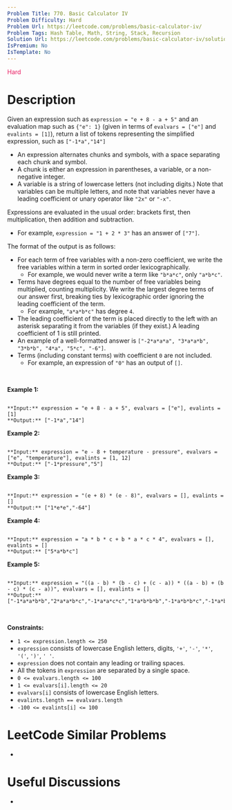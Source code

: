 ```yaml
---
Problem Title: 770. Basic Calculator IV
Problem Difficulty: Hard
Problem Url: https://leetcode.com/problems/basic-calculator-iv/
Problem Tags: Hash Table, Math, String, Stack, Recursion
Solution Url: https://leetcode.com/problems/basic-calculator-iv/solution/
IsPremium: No
IsTemplate: No
---
```


<span style="color: rgb(233, 30, 99);">Hard</span>

# Description

Given an expression such as `expression = "e + 8 - a + 5"` and an evaluation map such as `{"e": 1}` (given in terms of `evalvars = ["e"]` and `evalints = [1]`), return a list of tokens representing the simplified expression, such as `["-1*a","14"]`


* An expression alternates chunks and symbols, with a space separating each chunk and symbol.
* A chunk is either an expression in parentheses, a variable, or a non-negative integer.
* A variable is a string of lowercase letters (not including digits.) Note that variables can be multiple letters, and note that variables never have a leading coefficient or unary operator like `"2x"` or `"-x"`.


Expressions are evaluated in the usual order: brackets first, then multiplication, then addition and subtraction.


* For example, `expression = "1 + 2 * 3"` has an answer of `["7"]`.


The format of the output is as follows:


* For each term of free variables with a non-zero coefficient, we write the free variables within a term in sorted order lexicographically.
	+ For example, we would never write a term like `"b*a*c"`, only `"a*b*c"`.
* Terms have degrees equal to the number of free variables being multiplied, counting multiplicity. We write the largest degree terms of our answer first, breaking ties by lexicographic order ignoring the leading coefficient of the term.
	+ For example, `"a*a*b*c"` has degree `4`.
* The leading coefficient of the term is placed directly to the left with an asterisk separating it from the variables (if they exist.) A leading coefficient of 1 is still printed.
* An example of a well-formatted answer is `["-2*a*a*a", "3*a*a*b", "3*b*b", "4*a", "5*c", "-6"]`.
* Terms (including constant terms) with coefficient `0` are not included.
	+ For example, an expression of `"0"` has an output of `[]`.


 


**Example 1:**



```

**Input:** expression = "e + 8 - a + 5", evalvars = ["e"], evalints = [1]
**Output:** ["-1*a","14"]

```

**Example 2:**



```

**Input:** expression = "e - 8 + temperature - pressure", evalvars = ["e", "temperature"], evalints = [1, 12]
**Output:** ["-1*pressure","5"]

```

**Example 3:**



```

**Input:** expression = "(e + 8) * (e - 8)", evalvars = [], evalints = []
**Output:** ["1*e*e","-64"]

```

**Example 4:**



```

**Input:** expression = "a * b * c + b * a * c * 4", evalvars = [], evalints = []
**Output:** ["5*a*b*c"]

```

**Example 5:**



```

**Input:** expression = "((a - b) * (b - c) + (c - a)) * ((a - b) + (b - c) * (c - a))", evalvars = [], evalints = []
**Output:** ["-1*a*a*b*b","2*a*a*b*c","-1*a*a*c*c","1*a*b*b*b","-1*a*b*b*c","-1*a*b*c*c","1*a*c*c*c","-1*b*b*b*c","2*b*b*c*c","-1*b*c*c*c","2*a*a*b","-2*a*a*c","-2*a*b*b","2*a*c*c","1*b*b*b","-1*b*b*c","1*b*c*c","-1*c*c*c","-1*a*a","1*a*b","1*a*c","-1*b*c"]

```

 


**Constraints:**


* `1 <= expression.length <= 250`
* `expression` consists of lowercase English letters, digits, `'+'`, `'-'`, `'*'`, `'('`, `')'`, `' '`.
* `expression` does not contain any leading or trailing spaces.
* All the tokens in `expression` are separated by a single space.
* `0 <= evalvars.length <= 100`
* `1 <= evalvars[i].length <= 20`
* `evalvars[i]` consists of lowercase English letters.
* `evalints.length == evalvars.length`
* `-100 <= evalints[i] <= 100`




# LeetCode Similar Problems

- []()

# Useful Discussions

- []()
